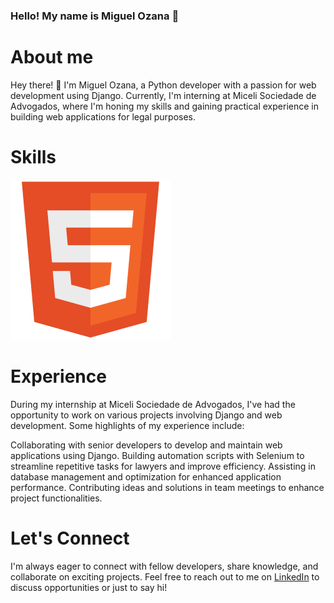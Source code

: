 ### Hello! My name is Miguel Ozana 👋



# About me
Hey there! 👋 I'm Miguel Ozana, a Python developer with a passion for web development using Django. Currently, I'm interning at Miceli Sociedade de Advogados, where I'm honing my skills and gaining practical experience in building web applications for legal purposes.


# Skills
![html](https://raw.githubusercontent.com/devicons/devicon/master/icons/html5/html5-original.svg)


# Experience
During my internship at Miceli Sociedade de Advogados, I've had the opportunity to work on various projects involving Django and web development. Some highlights of my experience include:

Collaborating with senior developers to develop and maintain web applications using Django.
Building automation scripts with Selenium to streamline repetitive tasks for lawyers and improve efficiency.
Assisting in database management and optimization for enhanced application performance.
Contributing ideas and solutions in team meetings to enhance project functionalities.


# Let's Connect
I'm always eager to connect with fellow developers, share knowledge, and collaborate on exciting projects. Feel free to reach out to me on [LinkedIn](https://www.linkedin.com/in/miguel-ozana-951855231/) to discuss opportunities or just to say hi!
